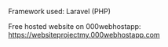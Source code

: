 Framework used: Laravel (PHP)

Free hosted website on 000webhostapp: https://websiteprojectmy.000webhostapp.com

